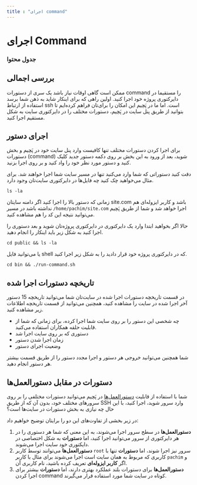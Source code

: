 ```yaml
---
title : "اجرای command"
---
```


# اجرای Command

### جدول محتوا

## بررسی اجمالی 

ممکن است گاهی اوقات نیاز باشد یک سری از دستورات command را مستقیما در دایرکتوری پروژه خود اجرا کنید. اولین راهی که برای اینکار شاید به ذهن شما برسد استفاده از ارتباط ssh است. اما ما در پَچیم این امکان را برای‌تان فراهم کرده‌ایم تا بتوانید از طریق پنل سایت در پَچیم، دستورات مختلف را در دایرکتوری سایت به شکل مستقیم اجرا کنید.

## اجرای دستور 

برای اجرا کردن دستورات مختلف تنها کافیست وارد پنل سایت خود در پَچیم و بخش دستورات (command) شوید، بعد از ورود به این بخش بر روی دکمه دستور جدید کلیک کنید و دستور مورد نظر خود را واد کنید و بر روی اجرا بزنید.

دقت کنید دستوراتی که شما وارد می‌کنید تنها در مسیر سایت شما اجرا خواهند شد. برای مثال می‌خواهید چک کنید چه فایل‌ها در دایرکتوری سایت‌تان وجود دارد.

```shell
ls -la
```

زمانی که دستور بالا را اجرا کنید اگر دامنه سایتان site.com باشد و کاربر ایزوله‌ای هم نداشته باشد در مسیر `/home/pachim/site.com` اجرا خواهد شد و شما از طریق پَچیم می‌توانید نتیجه این کد را هم مشاهده کنید.

حالا اگر بخواهید ابتدا وارد یک دایرکتوری در دایرکتوری پروژه‌تان شوید و بعد دستوری را اجرا کنید به شکل زیر باید اینکار را انجام دهید.

```shell
cd public && ls -la
```

یا می‌توانید فایل shell که در دایرکتوری پروژه خود قرار دادید را به شکل زیر اجرا کنید.

```shell
cd bin && ./run-command.sh
```

## تاریخچه دستورات اجرا شده

در قسمت تاریخچه دستورات اجرا شده در سایت‌تان شما می‌توانید تاریخچه 15 دستور آخر اجرا شده در سایت را مشاهده کنید، همچنین می‌توانید از قسمت تاریخچه اطلاعات زیر مشاهده کنید.

- چه شخصی این دستور را بر روی سایت شما اجرا کرده، برای زمانی که شما از قابلیت حلقه همکاران استفاده می‌کنید.
- دستوری که بر روی سایت اجرا شد
- زمان اجرا شدن دستور
- وضعیت اجرای دستور

شما همچنین می‌توانید خروجی هر دستور و اجرا مجدد دستور را از طریق قسمت بیشتر هر دستور انجام دهید.

## دستورات در مقابل دستورالعمل‌ها 

شما با استفاده از قابلیت [دستورالعمل‌ها](/servers/instructions) در پَچیم می‌توانید دستورات مختلفی را بر روی سرورهای مختلف خود، بدون آن که از طریق SSH وارد سرور شوید، اجرا کنید، با این حال چه نیازی به بخش دستورات در سایت‌ها است؟

در زیر بخشی از تفاوت‌های این دو را برایتان توضیح خواهیم داد:

1. **دستورالعمل‌ها** در سطح سرور اجرا می‌شوند، به این معنی که شما هر دستوری را در هر دایرکتوری از سرور می‌توانید اجرا کنید، اما **دستورات** به شکل اختصاصی در دایکتوری خود سایت اجرا می‌شوند.
2. **دستورالعمل‌ها** می‌توانند توسط کاربر `root` سرور نیز اجرا شوند، اما **دستورات** تنها با کاربری که مربوط به همان سایت است اجرا می‌شوند برای مثال با کاربر `pachim` و اگر **کاربر ایزوله‌ای** تعریف کرده باشید، نام کاربری آن.
3. **دستورالعمل‌ها** برای دستورات بلند عملکرد بهتری دارند، اما **دستورات** بیشتر برای اجرا کردن command کوتاه در سایت شما مورد استفاده قرار می‌گیرند.
